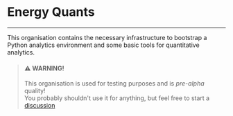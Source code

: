 # Energy Quants

*******************************************************************************
This organisation contains the necessary infrastructure to bootstrap a Python
analytics environment and some basic tools for quantitative analytics.

> #### :warning: WARNING! <br>
> This organisation is used for testing purposes and is *pre-alpha* quality!<br>
> You probably shouldn't use it for anything, but feel free to start a
> [discussion](https://github.com/energy-quants/.github/discussions/new)


